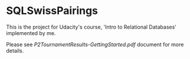 # SQLSwissPairings

This is the project for Udacity's course, 'Intro to Relational Databases' implemented by me.

Please see *P2TournamentResults-GettingStarted.pdf* document for more details.